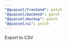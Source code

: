 ```yaml
---
"@quassel/frontend": patch
"@quassel/backend": patch
"@quassel/mockup": patch
"@quassel/ui": patch
---
```


Export to CSV
